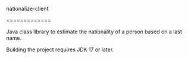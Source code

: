 nationalize-client

=============

Java class library to estimate the nationality of a person based on a last name.

Building the project requires JDK 17 or later.